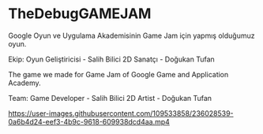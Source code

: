 # TheDebugGAMEJAM
Google Oyun ve Uygulama Akademisinin Game Jam için yapmış olduğumuz oyun.

Ekip:
Oyun Geliştiricisi - Salih Bilici
2D Sanatçı - Doğukan Tufan

The game we made for Game Jam of Google Game and Application Academy.

Team:
Game Developer - Salih Bilici
2D Artist - Doğukan Tufan

https://user-images.githubusercontent.com/109533858/236028539-0a6b4d24-eef3-4b9c-9618-609938dcd4aa.mp4
